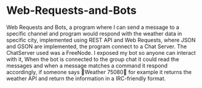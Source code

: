 # Web-Requests-and-Bots
Web Requests and Bots, a program where I can send a message to a specific channel and program would respond with the weather data in specific city, implemented using REST API and Web Requests, where JSON and GSON are implemented, the program connect to a Chat Server. The ChatServer used was a FreeNode. I exposed my bot so anyone can interact with it, When the bot is connected to the group chat it could read the messages and when a message matches a command it respond accordingly, if someone says 􏰀Weather 75080􏰁 for example it returns the weather API and return the information in a IRC-friendly format.
